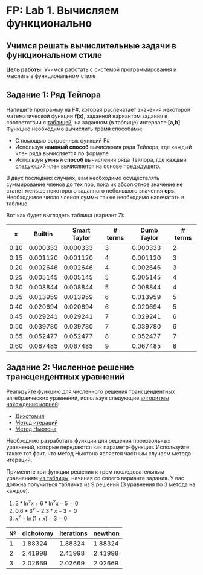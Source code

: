 # FP: Lab 1. Вычисляем функционально

## Учимся решать вычислительные задачи в функциональном стиле

**Цель работы:** Учимся работать с системой программирования и мыслить в функциональном стиле  

## Задание 1: Ряд Тейлора 

Напишите программу на F#, которая распечатает значения некоторой математической функции **f(x)**, заданной вариантом задания в соответствии с [таблицей](Lab1.pdf), на заданном (в таблице) интервале **[a,b]**. Функцию необходимо вычислить тремя способами:

 * С помощью встроенных функций F#
 * Используя **наивный способ** вычисления ряда Тейлора, где каждый член ряда вычисляется по формуле
 * Используя **умный способ** вычисления ряда Тейлора, где каждый следующий член вычисляется на основе предыдущего.

В двух последних случаях, вам необходимо осуществлять суммирование членов до тех пор, пока их абсолютное значение не станет меньше некоторого заданного небольшого значения **eps**. Необходимое число членов суммы также необходимо напечатать в таблице.

Вот как будет выглядеть таблица (вариант 7):

| x | Builtin | Smart Taylor | # terms | Dumb Taylor | # terms |
|---|---------|--------------|---------|-------------|---------|
|  0.10  |   0.000333 |   0.000333 | 3 |   0.000333 | 2
|  0.15  |   0.001120 |   0.001120 | 4 |   0.001120 | 3
|  0.20  |   0.002646 |   0.002646 | 4 |   0.002646 | 3
|  0.25  |   0.005145 |   0.005145 | 5 |   0.005145 | 4
|  0.30  |   0.008844 |   0.008844 | 5 |   0.008844 | 4
|  0.35  |   0.013959 |   0.013959 | 6 |   0.013959 | 5
|  0.40  |   0.020694 |   0.020694 | 6 |   0.020694 | 5
|  0.45  |   0.029241 |   0.029241 | 7 |   0.029241 | 6
|  0.50  |   0.039780 |   0.039780 | 7 |   0.039780 | 6
|  0.55  |   0.052477 |   0.052477 | 8 |   0.052477 | 7
|  0.60  |   0.067485 |   0.067485 | 9 |   0.067485 | 8

## Задание 2: Численное решение трансцендентных уравнений

Реализуйте функцию для численного решения трансцендентных алгебраических уравнений, используя следующие [алгоритмы нахождения корней](https://en.wikipedia.org/wiki/Root-finding_algorithms): 

 * [Дихотомия](https://en.wikipedia.org/wiki/Bisection_method)
 * [Метод итераций](http://www.simumath.com/library/book.html?code=Alg_Equations_Iterations)
 * [Метод Ньютона](https://en.wikipedia.org/wiki/Newton%27s_method)

Необходимо разработать функции для решения произвольных уравнений, которые передаются как параметр-функция. Используйте также тот факт, что метод Ньютона является частным случаем метода итераций. 

Примените три функции решения к трем последовательным уравнениям [из таблицы](Lab1.pdf), начиная со своего варианта задания. У вас должна получиться табличка из 9 решений (3 уравнения по 3 метода на каждое).

1)  $3 * \ln^2 x + 6*\ln^2 x - 5 = 0$
2)  $0.6 * 3^x - 2.3 * x - 3 = 0$
3)  $x^2 - \ln (1 + x) - 3 = 0$

| № | dichotomy | iterations | newthon | 
|---|---------|--------------|---------|
| 1 |    1.88324 |    1.88324 |    1.88324|
| 2 |   2.41998  |    2.41998 |    2.41998|
| 3 |   2.02669  |    2.02669 |    2.02669|

